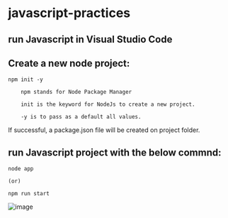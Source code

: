 # javascript-practices

## run Javascript in Visual Studio Code


## Create a new node project:

    npm init -y

        npm stands for Node Package Manager

        init is the keyword for NodeJs to create a new project.

        -y is to pass as a default all values.

If successful, a package.json file will be created on project folder.


## run Javascript project with the below commnd:

    node app

    (or)

    npm run start

![image](https://github.com/user-attachments/assets/0f5712d1-7994-44e2-9126-5468a2351104)
